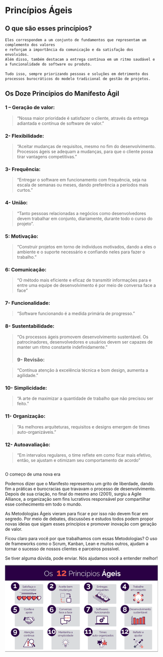 # Princípios Ágeis

## O que são esses princípios?

````
Eles correspondem a um conjunto de fundamentos que representam um complemento dos valores 
e reforçam a importância da comunicação e da satisfação dos envolvidos. 
Além disso, também destacam a entrega contínua em um ritmo saudável e a funcionalidade do software ou produto.

Tudo isso, sempre priorizando pessoas e soluções em detrimento dos processos burocráticos do modelo tradicional de gestão de projetos.
````
## Os Doze Princípios do Manifesto Ágil
### 1 – Geração de valor:

> “Nossa maior prioridade é satisfazer o cliente, através da entrega adiantada e contínua de software de valor.”
### 2- Flexibilidade:

> “Aceitar mudanças de requisitos, mesmo no fim do desenvolvimento. Processos ágeis se adequam a mudanças, para que o cliente possa tirar vantagens competitivas.”
### 3- Frequência:

> “Entregar o software em funcionamento com frequência, seja na escala de semanas ou meses, dando preferência a períodos mais curtos.”
### 4- União:

> “Tanto pessoas relacionadas a negócios como desenvolvedores devem trabalhar em conjunto, diariamente, durante todo o curso do projeto”.
### 5: Motivação:

> “Construir projetos em torno de indivíduos motivados, dando a eles o ambiente e o suporte necessário e confiando neles para fazer o trabalho.”
### 6: Comunicação:

> “O método mais eficiente e eficaz de transmitir informações para e entre uma equipe de desenvolvimento é por meio de conversa face a face”
### 7- Funcionalidade:

> “Software funcionando é a medida primária de progresso.”
### 8- Sustentabilidade:

> “Os processos ágeis promovem desenvolvimento sustentável. Os patrocinadores, desenvolvedores e usuários devem ser capazes de manter um ritmo constante indefinidamente.”
> ### 9- Revisão:

> “Contínua atenção à excelência técnica e bom design, aumenta a agilidade.”
### 10- Simplicidade:

> “A arte de maximizar a quantidade de trabalho que não precisou ser feito.”
### 11- Organização:

> “As melhores arquiteturas, requisitos e designs emergem de times auto-organizáveis.”
### 12- Autoavaliação:

> “Em intervalos regulares, o time reflete em como ficar mais efetivo, então, se ajustam e otimizam seu comportamento de acordo”

## 
O começo de uma nova era

Podemos dizer que o Manifesto representou um grito de liberdade, dando fim a práticas e burocracias que travavam o processo de desenvolvimento. Depois de sua criação, no final do mesmo ano (2001), surgiu a Agile Alliance, a organização sem fins lucrativos responsável por compartilhar esse conhecimento em todo o mundo.

As Metodologias Ágeis vieram para ficar e por isso não devem ficar em segredo. Por meio de debates, discussões e estudos todos podem propor novas ideias que sigam esses princípios e promover inovação com geração de valor.

Ficou claro para você por que trabalhamos com essas Metodologias? O uso de frameworks como o Scrum, Kanban, Lean e muitos outros, ajudam a tornar o sucesso de nossos clientes e parceiros possível.

Se tiver alguma dúvida, pode enviar. Nós ajudamos você a entender melhor!

![Princípios](principios.png)
